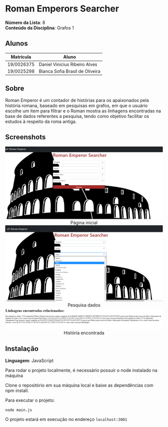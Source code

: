# Roman Emperors Searcher

**Número da Lista**: 8<br>
**Conteúdo da Disciplina**: Grafos 1<br>

## Alunos
|Matrícula | Aluno |
| -- | -- |
| 19/0026375  |  Daniel Vinicius Ribeiro Alves |
| 19/0025298  |  Bianca Sofia Brasil de Oliveira |

## Sobre 
Roman Emperor é um contador de histórias para os apaixonados pela história romana, baseado em pesquisas em grafos, em que o usuário escolhe um item para filtrar e o Roman mostra as linhagens encontradas na base de dados referentes a pesquisa, tendo como objetivo facilitar os estudos à respeito da roma antiga. 

## Screenshots

<center>

<img   src="prints/paginaInicial.png" alt="s1">
<figcaption>Página inicial</figcaption>

</center>


<center>

<img   src="prints/pesquisa.png" alt="s2">
<figcaption>Pesquisa dados</figcaption>

</center>

<center>

<img   src="prints/historia.jpeg" alt="s3">
<figcaption>História encontrada</figcaption>

</center>


## Instalação

**Linguagem**: JavaScript<br>

Para rodar o projeto localmente, é necessário possuir o node instalado na máquina

Clone o repositório em sua máquina local e baixe as dependências com npm install.

Para executar o projeto:

```
node main.js
```

O projeto estará em execução no endereço `localhost:3001`




